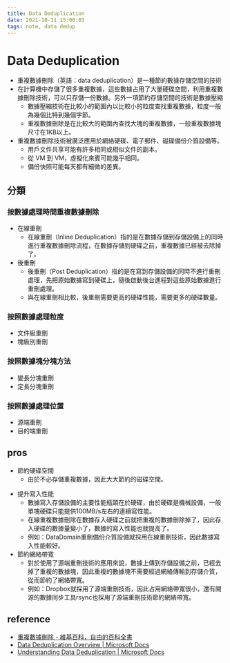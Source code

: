 ```yaml
---
title: Data Deduplication
date: 2021-10-11 15:00:03
tags: note, data dedup
---
```


# Data Deduplication
- 重複數據刪除（英語：data deduplication）是一種節約數據存儲空間的技術
- 在計算機中存儲了很多重複數據，這些數據占用了大量硬碟空間，利用重複數據刪除技術，可以只存儲一份數據。另外一項節約存儲空間的技術是數據壓縮
    - 數據壓縮技術在比較小的範圍內以比較小的粒度查找重複數據，粒度一般為幾個比特到幾個字節。
    - 重複數據刪除是在比較大的範圍內查找大塊的重複數據，一般重複數據塊尺寸在1KB以上。
- 重複數據刪除技術被廣泛應用於網絡硬碟、電子郵件、磁碟備份介質設備等。
    - 用戶文件共享可能有許多相同或相似文件的副本。
    * 從 VM 到 VM，虛擬化來賓可能幾乎相同。
    * 備份快照可能每天都有細微的差異。
<!--more-->
## 分類
### 按數據處理時間重複數據刪除
- 在線重刪
    - 在線重刪（Inline Deduplication）指的是在數據存儲到存儲設備上的同時進行重複數據刪除流程，在數據存儲到硬碟之前，重複數據已經被去除掉了。
- 後重刪
    - 後重刪（Post Deduplication）指的是在寫到存儲設備的同時不進行重刪處理，先把原始數據寫到硬碟上，隨後啟動後台進程對這些原始數據進行重刪處理。
    - 與在線重刪相比較，後重刪需要更高的硬碟性能，需要更多的硬碟數量。

### 按照數據處理粒度
- 文件級重刪
- 塊級別重刪

### 按照數據塊分塊方法
- 變長分塊重刪
- 定長分塊重刪

### 按照數據處理位置
- 源端重刪
- 目的端重刪

## pros
- 節約硬碟空間
    - 由於不必存儲重複數據，因此大大節約的磁碟空間。
* 提升寫入性能
    * 數據寫入存儲設備的主要性能瓶頸在於硬碟，由於硬碟是機械設備，一般單塊硬碟只能提供100MB/s左右的連續寫性能。
    * 在線重複數據刪除在數據存入硬碟之前就把重複的數據刪除掉了，因此存入硬碟的數據量變小了，數據的寫入性能也就提高了。
    * 例如：DataDomain重刪備份介質設備就採用在線重刪技術，因此數據寫入性能較好。
* 節約網絡帶寬
    * 對於使用了源端重刪技術的應用來說，數據上傳到存儲設備之前，已經去掉了重複的數據塊，因此重複的數據塊不需要經過網絡傳輸到存儲介質，從而節約了網絡帶寬。
    * 例如：Dropbox就採用了源端重刪技術，因此占用網絡帶寬很小，還有開源的數據同步工具rsync也採用了源端重刪技術節約網絡帶寬。
## reference
- [重複數據刪除 - 維基百科，自由的百科全書](https://zh.wikipedia.org/wiki/%E9%87%8D%E5%A4%8D%E6%95%B0%E6%8D%AE%E5%88%A0%E9%99%A4)
- [Data Deduplication Overview | Microsoft Docs](https://docs.microsoft.com/en-us/windows-server/storage/data-deduplication/overview)
- [Understanding Data Deduplication | Microsoft Docs](https://docs.microsoft.com/en-us/windows-server/storage/data-deduplication/understand#how-does-dedup-work)